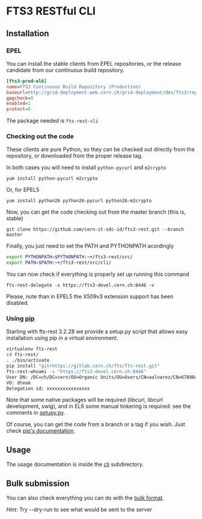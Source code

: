 FTS3 RESTful CLI
================

Installation
------------
### EPEL
You can install the stable clients from EPEL repositories, or the release candidate from our continuous build repository.

```ini
[fts3-prod-el6]
name=FTS3 Continuous Build Repository (Production)
baseurl=http://grid-deployment.web.cern.ch/grid-deployment/dms/fts3/repos/el6/$basearch
gpgcheck=0
enabled=1
protect=0
```

The package needed is ```fts-rest-cli```

### Checking out the code
These clients are pure Python, so they can be checked out directly from the repository, or downloaded from the proper release tag.

In both cases you will need to install ```python-pycurl``` and ```m2crypto```

```
yum install python-pycurl m2crypto
```

Or, for EPEL5

```
yum install python26 python26-pycurl python26-m2crypto
```

Now, you can get the code checking out from the master branch (this is, stable)

```
git clone https://github.com/cern-it-sdc-id/fts3-rest.git --branch master
```

Finally, you just need to set the PATH and PYTHONPATH acordingly

```bash
export PYTHONPATH=$PYTHONPATH:~+/fts3-rest/src/
export PATH=$PATH:~+/fts3-rest/src/cli/
```

You can now check if everything is properly set up running this command

```
fts-rest-delegate -s https://fts3-devel.cern.ch:8446 -v
```

Please, note than in EPEL5 the X509v3 extension support has been disabled.

### Using [pip](https://pypi.python.org/pypi/pip)
Starting with fts-rest 3.2.28 we provide a setup.py script that allows easy installation using pip in a virtual environment.

```bash
virtualenv fts-rest
cd fts-rest/
. ./bin/activate
pip install "git+https://gitlab.cern.ch/fts/fts-rest.git"
fts-rest-whoami -s "https://fts3-devel.cern.ch:8446"
User DN: /DC=ch/DC=cern/OU=Organic Units/OU=Users/CN=aalvarez/CN=678984/CN=Alejandro Alvarez Ayllon
VO: dteam
Delegation id: xxxxxxxxxxxxxxxx
```

Note that some native packages will be required (libcurl, libcurl development, swig), and in EL6 some manual
tinkering is required: see the comments in [setupy.py](../setup.py).

Of course, you can get the code from a branch or a tag if you wish. Just check [pip's documentation](http://pip.readthedocs.org/en/latest/reference/pip_install.html#git).


Usage
-----
The usage documentation is inside the [cli](cli/README.md) subdirectory.

Bulk submission
---------------
You can also check everything you can do with the [bulk format](bulk.md).

*Hint*: Try --dry-run to see what would be sent to the server

